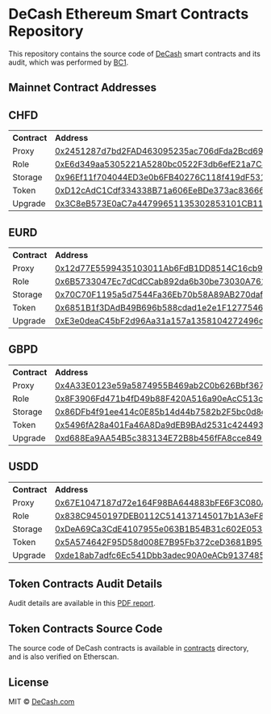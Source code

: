 # DeCash Ethereum Smart Contracts Repository

This repository contains the source code of [DeCash](https://decash.com) smart contracts and its audit,
which was performed by [BC1](https://bc1.tech/).

Mainnet Contract Addresses
--------------------------

CHFD
----

<table>
    <tr><th>Contract</th>   <th align=left>Address</th></tr>
    <tr><td>Proxy</td>      <td><a target="_blank" href="https://etherscan.io/address/0x2451287d7bd2FAD463095235ac706dFda2Bcd69D">0x2451287d7bd2FAD463095235ac706dFda2Bcd69D</a></td></tr>
    <tr><td>Role</td>       <td><a target="_blank" href="https://etherscan.io/address/0xE6d349aa5305221A5280bc0522F3db6efE21a7C8">0xE6d349aa5305221A5280bc0522F3db6efE21a7C8</a></td></tr>
    <tr><td>Storage</td>    <td><a target="_blank" href="https://etherscan.io/address/0x96Ef11f704044ED3e0b6FB40276C118f419dF531">0x96Ef11f704044ED3e0b6FB40276C118f419dF531</a></td></tr>
    <tr><td>Token</td>      <td><a target="_blank" href="https://etherscan.io/address/0xD12cAdC1Cdf334338B71a606EeBDe373ac836662">0xD12cAdC1Cdf334338B71a606EeBDe373ac836662</a></td></tr>
    <tr><td>Upgrade</td>    <td><a target="_blank" href="https://etherscan.io/address/0x3C8eB573E0aC7a44799651135302853101CB111A">0x3C8eB573E0aC7a44799651135302853101CB111A</a></td></tr>
</table>

EURD
----

<table>
    <tr><th>Contract</th>   <th align=left>Address</th></tr>
    <tr><td>Proxy</td>      <td><a target="_blank" href="https://etherscan.io/address/0x12d77E5599435103011Ab6FdB1DD8514C16cb9EC">0x12d77E5599435103011Ab6FdB1DD8514C16cb9EC</a></td></tr>
    <tr><td>Role</td>       <td><a target="_blank" href="https://etherscan.io/address/0x6B5733047Ec7dCdCCab892da6b30be73030A7612">0x6B5733047Ec7dCdCCab892da6b30be73030A7612</a></td></tr>
    <tr><td>Storage</td>    <td><a target="_blank" href="https://etherscan.io/address/0x70C70F1195a5d7544Fa36Eb70b58A89AB270daf0">0x70C70F1195a5d7544Fa36Eb70b58A89AB270daf0</a></td></tr>
    <tr><td>Token</td>      <td><a target="_blank" href="https://etherscan.io/address/0x6851B1f3DAdB49B696b588cdad1e2e1F1277546c">0x6851B1f3DAdB49B696b588cdad1e2e1F1277546c</a></td></tr>
    <tr><td>Upgrade</td>    <td><a target="_blank" href="https://etherscan.io/address/0xE3e0deaC45bF2d96Aa31a157a1358104272496c1">0xE3e0deaC45bF2d96Aa31a157a1358104272496c1</a></td></tr>
</table>

GBPD
----

<table>
    <tr><th>Contract</th>   <th align=left>Address</th></tr>
    <tr><td>Proxy</td>      <td><a target="_blank" href="https://etherscan.io/address/0x4A33E0123e59a5874955B469ab2C0b626Bbf3670">0x4A33E0123e59a5874955B469ab2C0b626Bbf3670</a></td></tr>
    <tr><td>Role</td>       <td><a target="_blank" href="https://etherscan.io/address/0x8F3906Fd471b4fD49b88F420A516a90eAcC513cC">0x8F3906Fd471b4fD49b88F420A516a90eAcC513cC</a></td></tr>
    <tr><td>Storage</td>    <td><a target="_blank" href="https://etherscan.io/address/0x86DFb4f91ee414c0E85b14d44b7582b2F5bc0d8d">0x86DFb4f91ee414c0E85b14d44b7582b2F5bc0d8d</a></td></tr>
    <tr><td>Token</td>      <td><a target="_blank" href="https://etherscan.io/address/0x5496fA28a401Fa46A8Da9dEB9BAd2531c4244939">0x5496fA28a401Fa46A8Da9dEB9BAd2531c4244939</a></td></tr>
    <tr><td>Upgrade</td>    <td><a target="_blank" href="https://etherscan.io/address/0xd688Ea9AA54B5c383134E72B8b456fFA8cce8497">0xd688Ea9AA54B5c383134E72B8b456fFA8cce8497</a></td></tr>
</table>

USDD
----

<table>
    <tr><th>Contract</th>   <th align=left>Address</th></tr>
    <tr><td>Proxy</td>      <td><a target="_blank" href="https://etherscan.io/address/0x67E1047187d72e164F98BA644883bFE6F3C080Ab">0x67E1047187d72e164F98BA644883bFE6F3C080Ab</a></td></tr>
    <tr><td>Role</td>       <td><a target="_blank" href="https://etherscan.io/address/0x838C9450197DEB0112C514137145017b1A3eF874">0x838C9450197DEB0112C514137145017b1A3eF874</a></td></tr>
    <tr><td>Storage</td>    <td><a target="_blank" href="https://etherscan.io/address/0xDeA69Ca3CdE4107955e063B1B54B31c602E05355">0xDeA69Ca3CdE4107955e063B1B54B31c602E05355</a></td></tr>
    <tr><td>Token</td>      <td><a target="_blank" href="https://etherscan.io/address/0x5A574642F95D58d008E7B95Fb372ceD3681B9509">0x5A574642F95D58d008E7B95Fb372ceD3681B9509</a></td></tr>
    <tr><td>Upgrade</td>    <td><a target="_blank" href="https://etherscan.io/address/0xde18ab7adfc6Ec541Dbb3adec90A0eACb9137485">0xde18ab7adfc6Ec541Dbb3adec90A0eACb9137485</a></td></tr>
</table>

Token Contracts Audit Details
-----------------------------

Audit details are available in this [PDF report](./audit/docs/DeCash-BC1-Audit-Report.pdf).

Token Contracts Source Code
---------------------------

The source code of DeCash contracts is available in [contracts](./contracts) directory, and
is also verified on Etherscan.

License
-------

MIT © [DeCash.com](https://decash.com)